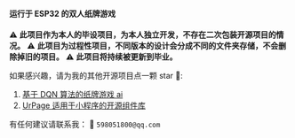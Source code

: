 #### 运行于 ESP32 的双人纸牌游戏

⚠️ **此项目作为本人的毕设项目，为本人独立开发，不存在二次包装开源项目的情况。**
⚠️ **此项目为过程性项目，不同版本的设计会分成不同的文件夹存储，不会删除掉旧的项目。**
⚠️ **此项目将持续被更新到毕业。**

如果感兴趣，请为我的其他开源项目点一颗 star 🌟:
1. [基于 DQN 算法的纸牌游戏 ai](https://github.com/smallluan/graduation_project-DQN)
2. [UrPage 适用于小程序的开源组件库](https://github.com/smallluan/UrPage-Components)

有任何建议请联系我：
📧 `598051800@qq.com`
